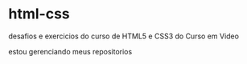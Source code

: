 # html-css
 desafios e exercicios do curso de HTML5 e CSS3 do Curso em Video

estou gerenciando meus repositorios